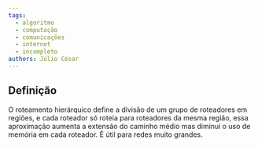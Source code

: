 ```yaml
---
tags:
  - algoritmo
  - computação
  - comunicações
  - internet
  - incompleto
authors: Júlio César
---
```

## Definição

O roteamento hierárquico define a divisão de um grupo de roteadores em regiões, e cada roteador só roteia para roteadores da mesma região, essa aproximação aumenta a extensão do caminho médio mas diminui o uso de memória em cada roteador. É útil para redes muito grandes.